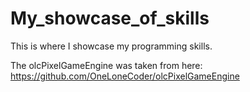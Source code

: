 # My_showcase_of_skills
This is where I showcase my programming skills.

The olcPixelGameEngine was taken from here: https://github.com/OneLoneCoder/olcPixelGameEngine
